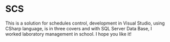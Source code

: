 # SCS
This is a solution for schedules control, development in Visual Studio, using CSharp language, is in three covers and with SQL Server Data Base, I worked laboratory management in school. I hope you like it!
